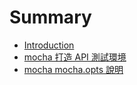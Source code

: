 # Summary

* [Introduction](README.md)
* [mocha 打造 API 測試環境](book/build_init.md)
* [mocha mocha.opts 說明](book/mocha_option.md)


